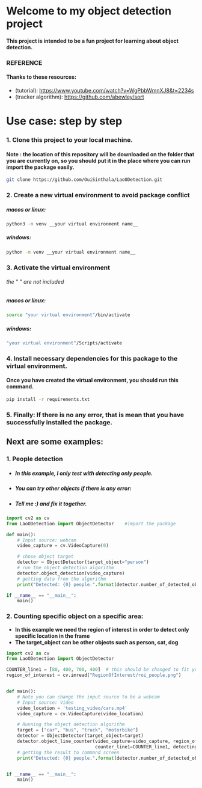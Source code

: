 # Welcome to my object detection project
#### This project is intended to be a fun project for learning about object detection.
### REFERENCE
#### Thanks to these resources:

* (tutorial): https://www.youtube.com/watch?v=WgPbbWmnXJ8&t=2234s  
* (tracker algorithm): https://github.com/abewley/sort 


# Use case: step by step

### 1. Clone this project to your local machine.
#### Note : the location of this repository will be downloaded on the folder that you are currently on, so you should put it in the place where you can run import the package easily.
```bash
git clone https://github.com/OuiSinthala/LaoODetection.git
```

### 2. Create a new virtual environment to avoid package conflict
##### macos or linux:
```bash
python3 -m venv __your virtual environment name__
```
##### windows:
```bash
python -m venv __your virtual environment name__
```

### 3. Activate the virtual environment
###### the " " are not included
##### macos or linux:
```bash
source "your virtual environment"/bin/activate
```
##### windows:
```bash
"your virtual environment"/Scripts/activate
```

### 4. Install necessary dependencies for this package to the virtual environment.
#### Once you have created the virtual environment, you should run this command.
```bash
pip install -r requirements.txt
```
### 5. Finally: If there is no any error, that is mean that you have successfully installed the package.


## Next are some examples:

### 1. People detection
* ##### In this example, I only test with detecting only people. 
* ##### You can try other objects if there is any error:
* ##### Tell me :) and fix it together.
```python
import cv2 as cv
from LaoODetection import ObjectDetector    #import the package

def main():
    # Input source: webcam
    video_capture = cv.VideoCapture(0)

    # chose object target
    detector = ObjectDetector(target_object="person") 
    # run the object detection algorithm
    detector.object_detection(video_capture)    
    # getting data from the algorithm
    print("Detected: {0} people.".format(detector.number_of_detected_objects))

if __name__ == "__main__":
    main()
```

### 2. Counting specific object on a specific area:
* **In this example we need the region of interest in order to detect only specific location in the frame**
* **The target_object can be other objects such as person, cat, dog**

```python
import cv2 as cv
from LaoODetection import ObjectDetector

COUNTER_line1 = [80, 400, 700, 400]  # this should be changed to fit your need
region_of_interest = cv.imread("RegionOfInterest/roi_people.png")


def main():
    # Note you can change the input source to be a webcam
    # Input source: Video
    video_location = 'testing_video/cars.mp4'
    video_capture = cv.VideoCapture(video_location)

    # Running the object detection algorithm
    target = ["car", "bus", "truck", "motorbike"]
    detector = ObjectDetector(target_object=target)
    detector.object_line_counter(video_capture=video_capture, region_of_interest=region_of_interest,
                                 counter_line1=COUNTER_line1, detecting_range=(15, 30))
    # getting the result to command screen
    print("Detected: {0} people.".format(detector.number_of_detected_objects))


if __name__ == "__main__":
    main()

```

